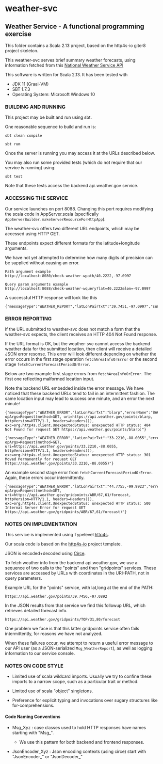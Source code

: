 # weather-svc

## Weather Service - A functional programming exercise

This folder contains a Scala 2.13 project, based on the http4s-io giter8 project skeleton.

This weather-svc serves brief summary weather forecasts, using information fetched from this 
[National Weather Service API](https://www.weather.gov/documentation/services-web-api) 

This software is written for Scala 2.13.  It has been tested with
 * JDK 11 (Graal-VM)
 * SBT 1.7.3
 * Operating System:  Microsoft Windows 10

### BUILDING AND RUNNING

This project may be built and run using sbt.

One reasonable sequence to build and run is:

`sbt clean compile`

`sbt run`

Once the server is running you may access it at the URLs described below.

You may also run some provided tests (which do not require that our service is running) using

`sbt test`

Note that these tests access the backend api.weather.gov service.

### ACCESSING THE SERVICE

Our service launches on port 8088.  Changing this port requires modifying the scala code in 
AppServer.scala (specifically `AppServerBuilder.makeServerResourceForHttpApp`).

The weather-svc offers two different URL endpoints, which may be accessed using HTTP GET.

These endpoints expect different formats for the latitude+longitude arguments.

We have not yet attempted to determine how many digits of precision can be supplied without causing an error.

    Path argument example
    http://localhost:8080/check-weather-wpath/40.2222,-97.0997

    Query param arguments example
    http://localhost:8088/check-weather-wquery?lat=40.2222&lon=-97.0997

A successful HTTP response will look like this
    
    {"messageType":"WEATHER_REPORT","latLonPairTxt":"39.7451,-97.0997","summary":"Sunny","temperatureDescription":"cold"}


### ERROR REPORTING

If the URL submitted to weather-svc does not match a form that the weather-svc expects, the client receives an HTTP 404 Not Found response.

If the URL format is OK, but the weather-svc cannot access the backend weather data for the submitted location, then client will receive a detailed JSON error resonse. This error will look different depending on whether the error occurs in the first stage operation `fetchAreaInfoOrError` or the second stage `fetchCurrentForecastPeriodOrError`.

Below are two example first stage errors from `fetchAreaInfoOrError`.
The first one reflecting malformed location input. 

Note the backend URL embedded inside the error message.  We have noticed that these backend URLs tend to fail in an intermittent fashion.
The same location input may lead to success one minute, and an error the next minute!

    {"messageType":"WEATHER_ERROR","latLonPairTxt":"blarp","errorName":"BACKEND_ERR","errorInfo":"BackendError(opName=fetchAreaInfoOrError, opArgs=Request(method=GET, uri=https://api.weather.gov/points/blarp, httpVersion=HTTP/1.1, headers=Headers()), exc=org.http4s.client.UnexpectedStatus: unexpected HTTP status: 404 Not Found for request GET https://api.weather.gov/points/blarp)"}

    {"messageType":"WEATHER_ERROR","latLonPairTxt":"33.2210,-88.0055","errorName":"BACKEND_ERR","errorInfo":"BackendError(opName=fetchAreaInfoOrError, opArgs=Request(method=GET, uri=https://api.weather.gov/points/33.2210,-88.0055, httpVersion=HTTP/1.1, headers=Headers()), exc=org.http4s.client.UnexpectedStatus: unexpected HTTP status: 301 Moved Permanently for request GET https://api.weather.gov/points/33.2210,-88.0055)"}

An example second stage error from `fetchCurrentForecastPeriodOrError`.  Again, these errors occur intermittently.

    {"messageType":"WEATHER_ERROR","latLonPairTxt":"44.7755,-99.9923","errorName":"BACKEND_ERR","errorInfo":"BackendError(opName=fetchCurrentForecastPeriodOrError, opArgs=Request(method=GET, uri=https://api.weather.gov/gridpoints/ABR/67,61/forecast, httpVersion=HTTP/1.1, headers=Headers()), exc=org.http4s.client.UnexpectedStatus: unexpected HTTP status: 500 Internal Server Error for request GET https://api.weather.gov/gridpoints/ABR/67,61/forecast)"}

### NOTES ON IMPLEMENTATION

This service is implemented using Typelevel [http4s](https://http4s.org/).

Our scala code is based on the [http4s-io](https://github.com/http4s/http4s-io.g8) project template.

JSON is encoded+decoded using [Circe](https://circe.github.io/circe/).

To fetch weather info from the backend api.weather.gov, we use a sequence of two calls
to the "points" and then "gridpoints" services.  These services are accessed by URLs
with coordinates in the URI-PATH, not in query parameters.

Example URL for the "points" service, with lat,long at the end of the PATH:

    https://api.weather.gov/points/39.7456,-97.0892

In the JSON results from that service we find this followup URL, which retrieves detailed forecast info.

    https://api.weather.gov/gridpoints/TOP/31,80/forecast

One problem we face is that this latter gridpoints service often fails intermittently, for reasons we have not analyzed.  

When these failures occur, we attempt to return a useful error message to our API user (as a JSON-serialized `Msg_WeatherReport`), 
as well as logging information to our service console.

### NOTES ON CODE STYLE

 * Limited use of scala wildcard imports.  Usually we try to confine these imports to a narrow scope, such as a particular trait or method.

 * Limited use of scala "object" singletons.

 * Preference for explicit typing and invocations over sugary structures like for-comprehensions.  

#### Code Naming Conventions

 * Msg_Xyz : case classes used to hold HTTP responses have names starting with "Msg_".  
   * We use this pattern for both backend and frontend responses.

 * JsonEncoder_Xyz : Json encoding contexts (using circe) start with "JsonEncoder_" or "JsonDecoder_"

